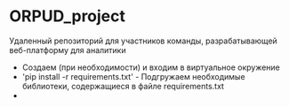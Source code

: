 # ORPUD_project
Удаленный репозиторий для участников команды, разрабатывающей веб-платформу для аналитики 

- Создаем (при необходимости) и входим в виртуальное окружение
- 'pip install -r requirements.txt' - Подгружаем необходимые библиотеки, содержащиеся в файле requirements.txt
- 